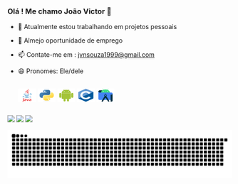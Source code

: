 ### Olá ! Me chamo João Victor 👋

- 🔭 Atualmente estou trabalhando em projetos pessoais
- 🤔 Almejo oportunidade de emprego
- 📫 Contate-me em : jvnsouza1999@gmail.com
- 😄 Pronomes: Ele/dele




  <div style="display: inline_block"><br>
  <img align="center" alt="João-Java" height="30" width="40" src='https://github.com/devicons/devicon/blob/master/icons/java/java-original-wordmark.svg'>
  <img align="center" alt="João-Python" height="30" width="40" src="https://raw.githubusercontent.com/devicons/devicon/master/icons/python/python-original.svg">
  <img align="center" alt="João-Android" height="30" width="40" src="https://github.com/devicons/devicon/blob/master/icons/android/android-original.svg">
  <img align="center" alt="João-C" height="30" width="40" src="https://github.com/devicons/devicon/blob/master/icons/c/c-original.svg">
    <img align="center" alt="João-AndoridStudio" height="30" width="40" src="https://github.com/devicons/devicon/blob/master/icons/androidstudio/androidstudio-original.svg">

</div>
  
 ##
  
 <div>
 <a href="https://www.instagram.com/jvnsouza__" target="_blank"><img src="https://img.shields.io/badge/-Instagram-%23E4405F?style=for-the-badge&logo=instagram&logoColor=white" target="_blank"></a>  
   <a href="https://www.twitch.tv/ninjacompacto" target="_blank"><img src="https://img.shields.io/badge/Twitch-9146FF?style=for-the-badge&logo=twitch&logoColor=white" target="_blank"></a>
   <a href = "https://api.whatsapp.com/send?phone=5592981441474&text=Ol%C3%A1%20Jo%C3%A3o!%20venho%20pelo%20GitHub"><img src="https://img.shields.io/badge/WhatsApp-25D366?style=for-the-badge&logo=whatsapp&logoColor=white" target="_blank"></a>
 
 
 ![Snake animation](https://github.com/NinjaCompacto/NinjaCompacto/blob/output/github-contribution-grid-snake.svg)
 </div>
